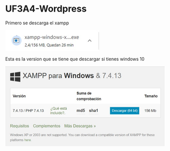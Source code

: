 # UF3A4-Wordpress
Primero se descarga el xampp

![Aquí la descripción de la imagen por si no carga](https://github.com/arnaualbert/UF3A4-Wordpress/blob/main/xampp.jpg)

Esta es la version que se tiene que descargar si tienes windows 10

![Aquí la descripción de la imagen por si no carga](https://github.com/arnaualbert/UF3A4-Wordpress/blob/main/xampp%202.jpg)
